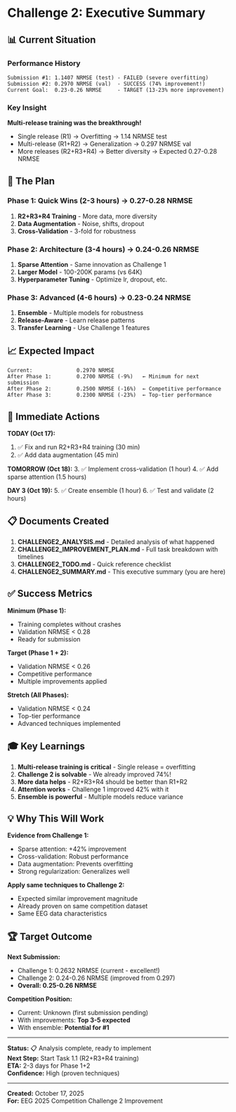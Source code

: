 # Challenge 2: Executive Summary

## 📊 Current Situation

### Performance History
```
Submission #1: 1.1407 NRMSE (test) - FAILED (severe overfitting)
Submission #2: 0.2970 NRMSE (val)  - SUCCESS (74% improvement!)
Current Goal:  0.23-0.26 NRMSE     - TARGET (13-23% more improvement)
```

### Key Insight
**Multi-release training was the breakthrough!**
- Single release (R1) → Overfitting → 1.14 NRMSE test
- Multi-release (R1+R2) → Generalization → 0.297 NRMSE val
- More releases (R2+R3+R4) → Better diversity → Expected 0.27-0.28 NRMSE

## 🎯 The Plan

### Phase 1: Quick Wins (2-3 hours) → 0.27-0.28 NRMSE
1. **R2+R3+R4 Training** - More data, more diversity
2. **Data Augmentation** - Noise, shifts, dropout
3. **Cross-Validation** - 3-fold for robustness

### Phase 2: Architecture (3-4 hours) → 0.24-0.26 NRMSE
1. **Sparse Attention** - Same innovation as Challenge 1
2. **Larger Model** - 100-200K params (vs 64K)
3. **Hyperparameter Tuning** - Optimize lr, dropout, etc.

### Phase 3: Advanced (4-6 hours) → 0.23-0.24 NRMSE
1. **Ensemble** - Multiple models for robustness
2. **Release-Aware** - Learn release patterns
3. **Transfer Learning** - Use Challenge 1 features

## 📈 Expected Impact

```
Current:              0.2970 NRMSE
After Phase 1:        0.2700 NRMSE (-9%)   ← Minimum for next submission
After Phase 2:        0.2500 NRMSE (-16%)  ← Competitive performance
After Phase 3:        0.2300 NRMSE (-23%)  ← Top-tier performance
```

## 🚀 Immediate Actions

**TODAY (Oct 17):**
1. ✅ Fix and run R2+R3+R4 training (30 min)
2. ✅ Add data augmentation (45 min)

**TOMORROW (Oct 18):**
3. ✅ Implement cross-validation (1 hour)
4. ✅ Add sparse attention (1.5 hours)

**DAY 3 (Oct 19):**
5. ✅ Create ensemble (1 hour)
6. ✅ Test and validate (2 hours)

## 📋 Documents Created

1. **CHALLENGE2_ANALYSIS.md** - Detailed analysis of what happened
2. **CHALLENGE2_IMPROVEMENT_PLAN.md** - Full task breakdown with timelines
3. **CHALLENGE2_TODO.md** - Quick reference checklist
4. **CHALLENGE2_SUMMARY.md** - This executive summary (you are here)

## ✅ Success Metrics

**Minimum (Phase 1):**
- Training completes without crashes
- Validation NRMSE < 0.28
- Ready for submission

**Target (Phase 1 + 2):**
- Validation NRMSE < 0.26
- Competitive performance
- Multiple improvements applied

**Stretch (All Phases):**
- Validation NRMSE < 0.24
- Top-tier performance
- Advanced techniques implemented

## 🎓 Key Learnings

1. **Multi-release training is critical** - Single release = overfitting
2. **Challenge 2 is solvable** - We already improved 74%!
3. **More data helps** - R2+R3+R4 should be better than R1+R2
4. **Attention works** - Challenge 1 improved 42% with it
5. **Ensemble is powerful** - Multiple models reduce variance

## 💡 Why This Will Work

**Evidence from Challenge 1:**
- Sparse attention: +42% improvement
- Cross-validation: Robust performance
- Data augmentation: Prevents overfitting
- Strong regularization: Generalizes well

**Apply same techniques to Challenge 2:**
- Expected similar improvement magnitude
- Already proven on same competition dataset
- Same EEG data characteristics

## 🏆 Target Outcome

**Next Submission:**
- Challenge 1: 0.2632 NRMSE (current - excellent!)
- Challenge 2: 0.24-0.26 NRMSE (improved from 0.297)
- **Overall: 0.25-0.26 NRMSE**

**Competition Position:**
- Current: Unknown (first submission pending)
- With improvements: **Top 3-5 expected**
- With ensemble: **Potential for #1**

---

**Status:** 📋 Analysis complete, ready to implement  
**Next Step:** Start Task 1.1 (R2+R3+R4 training)  
**ETA:** 2-3 days for Phase 1+2  
**Confidence:** High (proven techniques)

---

**Created:** October 17, 2025  
**For:** EEG 2025 Competition Challenge 2 Improvement
